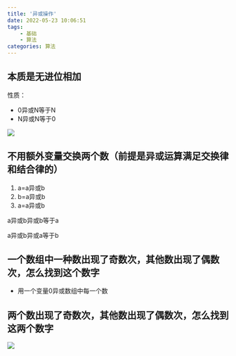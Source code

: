 ```yaml
---
title: '异或操作'
date: 2022-05-23 10:06:51
tags: 
    - 基础
    - 算法
categories: 算法
---
```


## 本质是无进位相加

性质：

- 0异或N等于N
- N异或N等于0

![](file://C:\Personal\Documents/IkMarkdown/.assets/异或操作.md17772.237989.png)

## 不用额外变量交换两个数（前提是异或运算满足交换律和结合律的）

1. a=a异或b
2. b=a异或b
3. a=a异或b

a异或b异或b等于a

a异或b异或a等于b

## 一个数组中一种数出现了奇数次，其他数出现了偶数次，怎么找到这个数字

- 用一个变量0异或数组中每一个数

## 两个数出现了奇数次，其他数出现了偶数次，怎么找到这两个数字

![](file://C:\Personal\Documents/IkMarkdown/.assets/异或操作.md19073.541803.png)
